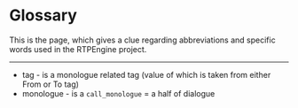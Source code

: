 # Glossary

This is the page, which gives a clue regarding abbreviations and specific words used in the RTPEngine project.

---

* tag - is a monologue related tag (value of which is taken from either From or To tag)
* monologue - is a `call_monologue` = a half of dialogue